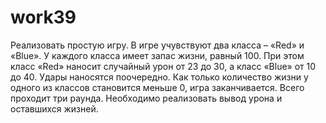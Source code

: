 # work39
Реализовать простую игру. В игре учувствуют два класса – «Red» и «Blue». У 
каждого класса имеет запас жизни, равный 100. При этом класс «Red» наносит случайный 
урон от 23 до 30, а класс «Blue» от 10 до 40. Удары наносятся поочередно. Как только 
количество жизни у одного из классов становится меньше 0, игра заканчивается. Всего 
проходит три раунда.
Необходимо реализовать вывод урона и оставшихся жизней.
